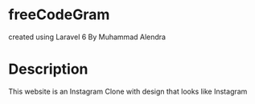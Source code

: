 # freeCodeGram
created using Laravel 6 By Muhammad Alendra

# Description
This website is an Instagram Clone with design that looks like Instagram
